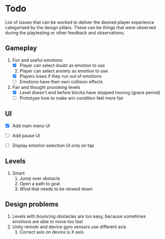 # Todo
List of issues that can be worked to deliver the desired player experience categorised by the design pillars. These can be things that were observed during the playtesting or other feedback and observations.

## Gameplay
1. Fun and useful emotions
   - [x] Player can select doubt as emotion to use
   2. Player can select anxiety as emotion to use
   - [x] Players loses if they run out of emotions
   - [ ] Emotions have their own collision effects
2. Fair and thought provoking levels
   - [x] Level doesn't end before blocks have stopped moving (grace period)
   - [ ] Prototype how to make win condition feel more fair

## UI
- [x] Add main menu UI
- [ ] Add pause UI
- [ ] Display emotion selection UI only on tap


## Levels
1. Smart
   1. Jump over obstacle
   2. Open a path to goal
   3. Wind that needs to be slowed down
   
## Design problems
1. Levels with bouncing obstacles are too easy, because sometimes emotions are able to move too fast
2. Unity remote and device gyro sensors use different axis
   1. Correct axis on device is X axis
